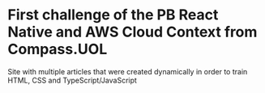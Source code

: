 # First challenge of the PB React Native and AWS Cloud Context from Compass.UOL
Site with multiple articles that were created dynamically in order to train HTML, CSS and TypeScript/JavaScript
